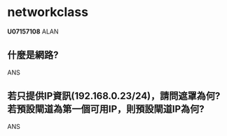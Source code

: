 # networkclass
**U07157108** ALAN
## 什麼是網路?

ANS

## 若只提供IP資訊(192.168.0.23/24)，請問遮罩為何?若預設閘道為第一個可用IP，則預設閘道IP為何?

ANS